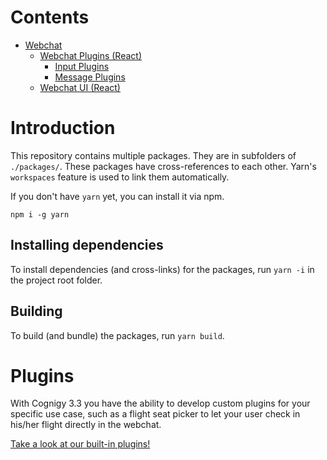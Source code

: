 # Contents

- [Webchat](https://github.com/Cognigy/Clients/tree/master/packages/webchat)
  - [Webchat Plugins (React)](https://github.com/Cognigy/Clients/tree/master/packages/webchat/src/plugins)
    - [Input Plugins](https://github.com/Cognigy/Clients/tree/master/packages/webchat/src/plugins/input)
    - [Message Plugins](https://github.com/Cognigy/Clients/tree/master/packages/webchat/src/plugins/message)
  - [Webchat UI (React)](https://github.com/Cognigy/Clients/tree/master/packages/webchat/src/webchat-ui)

# Introduction

This repository contains multiple packages. They are in subfolders of `./packages/`.
These packages have cross-references to each other. Yarn's `workspaces` feature is used to link them automatically.

If you don't have `yarn` yet, you can install it via npm.
```
npm i -g yarn
```

## Installing dependencies
To install dependencies (and cross-links) for the packages, run `yarn -i` in the project root folder.

## Building
To build (and bundle) the packages, run `yarn build`.

# Plugins

With Cognigy 3.3 you have the ability to develop custom plugins for your specific use case, such as a flight seat picker to let your user check in his/her flight directly in the webchat. 

[Take a look at our built-in plugins!](https://github.com/Cognigy/Clients/tree/master/packages/webchat/src/plugins/message)